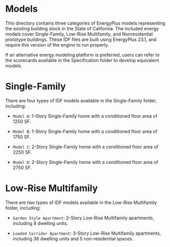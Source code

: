 # Models

This directory contains three categories of EnergyPlus models representing the existing building stock in the State of California. The included energy models cover Single-Family, Low-Rise Multifamily, and Nonresidential prototype buildings. These IDF files are built using EnergyPlus 23.1, and require this version of the engine to run properly.

If an alternative energy modeling platform is preferred, users can refer to the scorecards available in the Specification folder to develop equivalent models.

# Single-Family
There are four types of IDF models available in the Single-Family folder, including:
  
  - `Model A`: 1-Story Single-Family home with a conditioned floor area of 1250 SF.
  
  - `Model B`: 1-Story Single-Family home with a conditioned floor area of 1750 SF.
  
  - `Model C`: 2-Story Single-Family home with a conditioned floor area of 2250 SF.
  
  - `Model D`: 2-Story Single-Family home with a conditioned floor area of 2750 SF.

# Low-Rise Multifamily
There are two types of IDF models available in the Low-Rise Multifamily folder, including:
  
  - `Garden Style Apartment`: 2-Story Low-Rise Multifamily apartments, including 8 dwelling units.
  
  - `Loaded Corridor Apartment`: 3-Story Low-Rise Multifamily apartments, including 36 dwelling units and 5 non-residential spaces.
